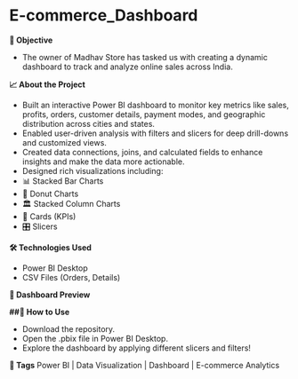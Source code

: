 # E-commerce_Dashboard

**🎯 Objective**
- The owner of Madhav Store has tasked us with creating a dynamic dashboard to track and analyze online sales across India.

**📈 About the Project**
- Built an interactive Power BI dashboard to monitor key metrics like sales, profits, orders, customer details, payment modes, and geographic distribution across cities and states.
- Enabled user-driven analysis with filters and slicers for deep drill-downs and customized views.
- Created data connections, joins, and calculated fields to enhance insights and make the data more actionable.
- Designed rich visualizations including:
- 📊 Stacked Bar Charts
- 🍩 Donut Charts
- 🏛️ Stacked Column Charts
- 📇 Cards (KPIs)
- 🎛️ Slicers

**🛠️ Technologies Used**
- Power BI Desktop
- CSV Files (Orders, Details)

**📸 Dashboard Preview**

**##🧩 How to Use**
- Download the repository.
- Open the .pbix file in Power BI Desktop.
- Explore the dashboard by applying different slicers and filters!

**🔖 Tags**
Power BI | Data Visualization | Dashboard | E-commerce Analytics 

